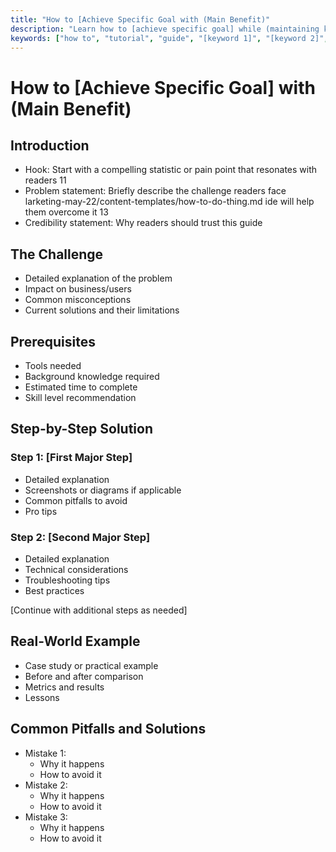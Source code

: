 ```yaml
---
title: "How to [Achieve Specific Goal with (Main Benefit)"
description: "Learn how to [achieve specific goal] while (maintaining key benefit/solving key pain point). Step-by-step guide with expert tips and real examples."
keywords: ["how to", "tutorial", "guide", "[keyword 1]", "[keyword 2]", "[keyword 3]"]
---
```


# How to [Achieve Specific Goal] with (Main Benefit)

## Introduction

- Hook: Start with a compelling statistic or pain point that resonates with readers
  11
- Problem statement: Briefly describe the challenge readers face
  larketing-may-22/content-templates/how-to-do-thing.md ide will help them
  overcome it
  13
- Credibility statement: Why readers should trust this guide

## The Challenge

- Detailed explanation of the problem
- Impact on business/users
- Common misconceptions
- Current solutions and their limitations

## Prerequisites

- Tools needed
- Background knowledge required
- Estimated time to complete
- Skill level recommendation

## Step-by-Step Solution

### Step 1: [First Major Step]

- Detailed explanation
- Screenshots or diagrams if applicable
- Common pitfalls to avoid
- Pro tips

### Step 2: [Second Major Step]

- Detailed explanation
- Technical considerations
- Troubleshooting tips
- Best practices

[Continue with additional steps as needed]

## Real-World Example

- Case study or practical example
- Before and after comparison
- Metrics and results
- Lessons

## Common Pitfalls and Solutions

- Mistake 1:
  - Why it happens
  - How to avoid it
- Mistake 2:
  - Why it happens
  - How to avoid it
- Mistake 3:
  - Why it happens
  - How to avoid it
